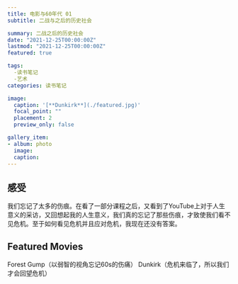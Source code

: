 ```yaml
---
title: 电影与60年代 01
subtitle: 二战与之后的历史社会

summary: 二战之后的历史社会
date: "2021-12-25T00:00:00Z"
lastmod: "2021-12-25T00:00:00Z"
featured: true

tags: 
  -读书笔记 
  -艺术
categories: 读书笔记

image:
  caption: '[**Dunkirk**](./featured.jpg)'
  focal_point: ""
  placement: 2
  preview_only: false

gallery_item:
- album: photo
  image: 
  caption: 
---
```


## 感受
我们忘记了太多的伤痕。在看了一部分课程之后，又看到了YouTube上对于人生意义的采访，又回想起我的人生意义，我们真的忘记了那些伤痕，才致使我们看不见危机。至于如何看见危机并且应对危机，我现在还没有答案。

## Featured Movies
Forest Gump（以弱智的视角忘记60s的伤痛）
Dunkirk（危机来临了，所以我们才会回望危机）
